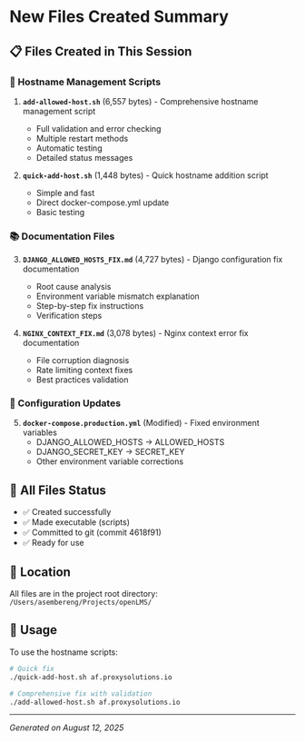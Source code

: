 # New Files Created Summary

## 📋 Files Created in This Session

### 🔧 Hostname Management Scripts
1. **`add-allowed-host.sh`** (6,557 bytes) - Comprehensive hostname management script
   - Full validation and error checking
   - Multiple restart methods
   - Automatic testing
   - Detailed status messages

2. **`quick-add-host.sh`** (1,448 bytes) - Quick hostname addition script
   - Simple and fast
   - Direct docker-compose.yml update
   - Basic testing

### 📚 Documentation Files
3. **`DJANGO_ALLOWED_HOSTS_FIX.md`** (4,727 bytes) - Django configuration fix documentation
   - Root cause analysis
   - Environment variable mismatch explanation
   - Step-by-step fix instructions
   - Verification steps

4. **`NGINX_CONTEXT_FIX.md`** (3,078 bytes) - Nginx context error fix documentation
   - File corruption diagnosis
   - Rate limiting context fixes
   - Best practices validation

### 🐳 Configuration Updates
5. **`docker-compose.production.yml`** (Modified) - Fixed environment variables
   - DJANGO_ALLOWED_HOSTS → ALLOWED_HOSTS
   - DJANGO_SECRET_KEY → SECRET_KEY
   - Other environment variable corrections

## 🚀 All Files Status
- ✅ Created successfully
- ✅ Made executable (scripts)
- ✅ Committed to git (commit 4618f91)
- ✅ Ready for use

## 📍 Location
All files are in the project root directory: `/Users/asembereng/Projects/openLMS/`

## 🎯 Usage
To use the hostname scripts:
```bash
# Quick fix
./quick-add-host.sh af.proxysolutions.io

# Comprehensive fix with validation
./add-allowed-host.sh af.proxysolutions.io
```

---
*Generated on August 12, 2025*
